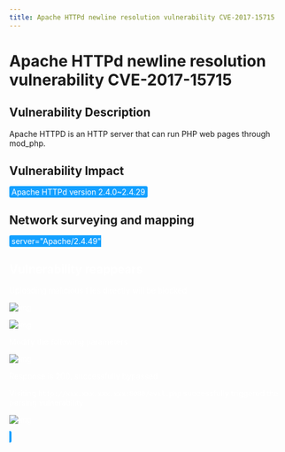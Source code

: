 ```yaml
---
title: Apache HTTPd newline resolution vulnerability CVE-2017-15715
---
```


# Apache HTTPd newline resolution vulnerability CVE-2017-15715

## Vulnerability Description

Apache HTTPD is an HTTP server that can run PHP web pages through mod_php. 

## Vulnerability Impact

<span style="background-color:rgb(18, 160, 255); padding: 2px 4px; border-radius: 3px; color: white;">Apache HTTPd version 2.4.0~2.4.29</span>

## Network surveying and mapping

<span style="background-color:rgb(18, 160, 255); padding: 2px 4px; border-radius: 3px; color: white;">
<a-button href="https://fofa.info/result?qbase64=c2VydmVyPSJBcGFjaGUvMi40LjQ5IiA%3D">server="Apache/2.4.49" </a-button>
</a-checkbox>

## Vulnerability reappears

Uploading malicious files directly will be blocked

![img](https://raw.githubusercontent.com/PeiQi0/PeiQi-WIKI-Book/refs/heads/main/docs/.vuepress/../.vuepress/public/img/image-20220319000946489.png)

![img](https://raw.githubusercontent.com/PeiQi0/PeiQi-WIKI-Book/refs/heads/main/docs/.vuepress/../.vuepress/public/img/image-20220319001023694.png)

Modify the following parameters

![img](https://raw.githubusercontent.com/PeiQi0/PeiQi-WIKI-Book/refs/heads/main/docs/.vuepress/../.vuepress/public/img/image-20220319001007190.png)



Response is 200, successfully bypassed

Visiting `http://xxx.xxx.xxx.xxx:8080/evil.php` successfully triggered the parsing vulnerability

![img](https://raw.githubusercontent.com/PeiQi0/PeiQi-WIKI-Book/refs/heads/main/docs/.vuepress/../.vuepress/public/img/image-20220319001045673.png)